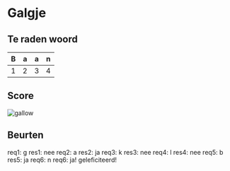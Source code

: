 # Galgje

## Te raden woord

|B|a|a|n|
|-|-|-|-|
|1|2|3|4|

## Score
![gallow](./images/4.png)

## Beurten
req1: g
res1: nee
req2: a
res2: ja
req3: k 
res3: nee
req4: l 
res4: nee
req5: b
res5: ja
req6: n
req6: ja! geleficiteerd!